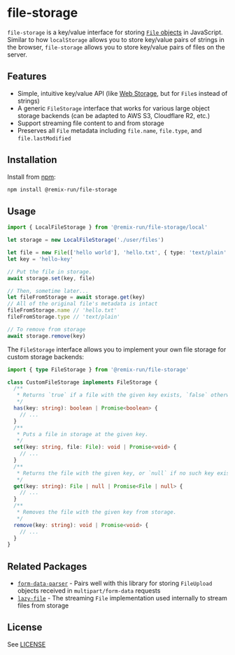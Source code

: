 # file-storage

`file-storage` is a key/value interface for storing [`File` objects](https://developer.mozilla.org/en-US/docs/Web/API/File) in JavaScript. Similar to how `localStorage` allows you to store key/value pairs of strings in the browser, `file-storage` allows you to store key/value pairs of files on the server.

## Features

- Simple, intuitive key/value API (like [Web Storage](https://developer.mozilla.org/en-US/docs/Web/API/Web_Storage_API), but for `File`s instead of strings)
- A generic `FileStorage` interface that works for various large object storage backends (can be adapted to AWS S3, Cloudflare R2, etc.)
- Support streaming file content to and from storage
- Preserves all `File` metadata including `file.name`, `file.type`, and `file.lastModified`

## Installation

Install from [npm](https://www.npmjs.com/):

```sh
npm install @remix-run/file-storage
```

## Usage

```ts
import { LocalFileStorage } from '@remix-run/file-storage/local'

let storage = new LocalFileStorage('./user/files')

let file = new File(['hello world'], 'hello.txt', { type: 'text/plain' })
let key = 'hello-key'

// Put the file in storage.
await storage.set(key, file)

// Then, sometime later...
let fileFromStorage = await storage.get(key)
// All of the original file's metadata is intact
fileFromStorage.name // 'hello.txt'
fileFromStorage.type // 'text/plain'

// To remove from storage
await storage.remove(key)
```

The `FileStorage` interface allows you to implement your own file storage for custom storage backends:

```ts
import { type FileStorage } from '@remix-run/file-storage'

class CustomFileStorage implements FileStorage {
  /**
   * Returns `true` if a file with the given key exists, `false` otherwise.
   */
  has(key: string): boolean | Promise<boolean> {
    // ...
  }
  /**
   * Puts a file in storage at the given key.
   */
  set(key: string, file: File): void | Promise<void> {
    // ...
  }
  /**
   * Returns the file with the given key, or `null` if no such key exists.
   */
  get(key: string): File | null | Promise<File | null> {
    // ...
  }
  /**
   * Removes the file with the given key from storage.
   */
  remove(key: string): void | Promise<void> {
    // ...
  }
}
```

## Related Packages

- [`form-data-parser`](https://github.com/remix-run/remix/tree/main/packages/form-data-parser) - Pairs well with this library for storing `FileUpload` objects received in `multipart/form-data` requests
- [`lazy-file`](https://github.com/remix-run/remix/tree/main/packages/lazy-file) - The streaming `File` implementation used internally to stream files from storage

## License

See [LICENSE](https://github.com/remix-run/remix/blob/v3/LICENSE)
